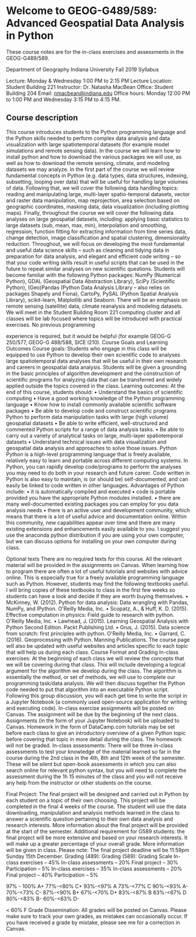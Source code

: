# Welcome to GEOG-G489/589: Advanced Geospatial Data Analysis in Python

These course notes are for the in-class exercises and assessments in the GEOG-G489/589.

Department of Geography 
Indiana University
Fall 2019 Syllabus

Lecture: Monday & Wednesday 1:00 PM to 2:15 PM 
Lecture Location: Student Building 221
Instructor: Dr. Natasha MacBean
Office: Student Building 204
Email: nmacbean@indiana.edu
Office hours: Monday 12:00 PM to 1:00 PM and Wednesday 3:15 PM to 4:15 PM.

## Course description
This course introduces students to the Python programming language and the Python skills needed to perform complex data analysis and data visualization with large spatiotemporal datasets (for example model simulations and remote sensing data).
In the course we will learn how to install python and how to download the various packages we will use, as well as how to download the remote sensing, climate, and modeling datasets we may analyze. In the first part of the course we will review fundamental concepts in Python (e.g. data types, data structures, indexing, subsetting, looping over data) that will be useful for handling large volumes of data. Following that, we will cover the following data handling topics: reading and manipulating large, multi-layer spatio-temporal datasets, vector and raster data manipulation, map reprojection, area selection based on geographic coordinates, masking data, data visualization (including plotting maps). Finally, throughout the course we will cover the following data analyses on large geospatial datasets, including: applying basic statistics to large datasets (sub, mean, max, min), interpolation and smoothing, regression, function fitting for extracting information from time series data, change detection, image classification and spatial clustering, dimensionality reduction.
Throughout, we will focus on developing the most fundamental and useful data science skills – such as cleaning and tidying data in preparation for data analysis, and elegant and efficient code writing – so that your code writing skills result in useful scripts that can be used in the future to repeat similar analyses on new scientific questions.
Students will become familiar with the following Python packages: NumPy (Numerical Python), GDAL (Geospatial Data Abstraction Library), SciPy (Scientific Python), (Geo)Pandas (Python Data Analysis Library – also relies on packages Shapely and Fiona), CartoPy, PySAL (Python Spatial Analysis Library), scikit-learn, Matplotlib and Seaborn. There will be an emphasis on remote sensing (satellite) data, climate reanalysis and modeling datasets.
We will meet in the Student Building Room 221 computing cluster and all classes will be lab focused where topics will be introduced with practical exercises. No previous programming
  
experience is required, but it would be helpful (for example GEOG-G 250/577, GEOG-G 488/588, SICE I210).
Course Goals and Learning Outcomes
Course goals:
Students who engage in this class will be equipped to use Python to develop their own scientific code to analyses large spatiotemporal data analyses that will be useful in their own research and careers in geospatial data analysis. Students will be given a grounding in the basic principles of algorithm development and the construction of scientific programs for analyzing data that can be transferred and widely applied outside the topics covered in the class.
Learning outcomes:
At the end of this course, students should:
• Understand the basics of scientific computing
• Have a good working knowledge of the Python programming language
• Know how to install commonly available scientific software packages
• Be able to develop code and construct scientific programs Python to perform data
manipulation tasks with large (high volume) geospatial datasets
• Be able to write efficient, well-structured and commented Python scripts for a range of
data analysis tasks.
• Be able to carry out a variety of analytical tasks on large, multi-layer spatiotemporal
datasets
• Understand technical issues with data visualization and geospatial data analysis and
approaches to solve those issues.
Python
Python is a high-level programming language that is freely available, relatively easy to learn and portable across different computing systems. In Python, you can rapidly develop code/programs to perform the analyses you may need to do both in your research and future career. Code written in Python is also easy to maintain, is (or should be) self-documented, and can easily be linked to code written in other languages.
Advantages of Python include:
• it is automatically compiled and executed
• code is portable provided you have the appropriate Python modules installed.
• there are many well-documented existing packages you can employ for you data
analysis needs
• there is an active user and development community, which means that there is a lot of
useful advice and documentation online. Within this community, new capabilities appear over time and there are many existing extensions and enhancements easily available to you.
I suggest you use the anaconda python distribution if you are using your own computer, but we can discuss options for installing on your own computer during class.
   
Optional texts
There are no required texts for this course. All the relevant material will be provided in the assignments on Canvas. When learning how to program there are often a lot of useful tutorials and websites with advice online. This is especially true for a freely available programming language such as Python. However, students may find the following textbooks useful. I will bring copies of these textbooks to class in the first few weeks so students can have a look and decide if they are worth buying themselves.
• McKinney, W. (2012). Python for data analysis: Data wrangling with Pandas, NumPy, and IPython. O'Reilly Media, Inc.
• Scopatz, A., & Huff, K. D. (2015). Effective computation in physics: Field guide to research with python. O'Reilly Media, Inc.
• Lawhead, J. (2015). Learning Geospatial Analysis with Python Second Edition. Packt Publishing Ltd.
• Grus, J. (2015). Data science from scratch: first principles with python. O'Reilly Media, Inc.
• Garrard, C. (2016). Geoprocessing with Python. Manning Publications.
The course page will also be updated with useful websites and articles specific to each topic
that will help us during each class.
Course Format and Grading
In-class exercises: At the beginning of each class we will review the concepts that we will be covering during that class. This will include developing a logical argument for the algorithm we develop during the class. The algorithm is essentially the method, or set of methods, we will use to complete our programming task/data analysis. We will then discuss together the Python code needed to put that algorithm into an executable Python script. Following this group discussion, you will each get time to write the script in a Jupyter Notebook (a commonly used open-source application for writing and executing code). In-class exercise assignments will be posted on Canvas. The assignment will be due by the beginning of the next class. Assignments (in the form of your Jupyter Notebook) will be uploaded to Canvas. Homework in the form of DataCamp.com tutorials may be set before each class to give an introductory overview of a given Python topic before covering that topic in more detail during the class. The homework will not be graded.
In-class assessments: There will be three in-class assessments to test your knowledge of the material learned so far in the course during the 2nd class in the 4th, 8th and 12th week of the semester. These will be silent but open-book assessments in which you can also search online for relevant python syntax, but you will need to complete the assessment during the 1h 15 minutes of the class and you will not receive any help from the instructor or other students on the course.
  
Final Project: The final project will be designed and carried out in Python by each student on a topic of their own choosing. This project will be completed in the final 4 weeks of the course. The student will use the data downloading, manipulation and analysis methods learned in the class to answer a scientific question pertaining to their own data analysis and research interests. More information about the final project will be provided at the start of the semester. Additional requirement for G589 students: the final project will be more extensive and based on your research interests. It will make up a greater percentage of your overall grade. More information will be given in class.
Please note: The final project deadline will be 11:59pm Sunday 15th December.
 Grading (489):
Grading (589):
Grading Scale
In-class exercises – 45% In-class assessments – 20% Final project – 30% Participation – 5%
In-class exercises – 35% In-class assessments – 20% Final project – 40% Participation – 5%
 
 
97% - 100% A+
 77%-<80% C+
93%-<97% A
73%-<77% C
90%-<93% A-
70%-<73% C-
87%-<90% B+
67%-<70% D+
83%-<87% B
63%-<67% D
80%-<83% B-
60%-<63% D-
 
 
< 60% F
 Grade Dissemination:
All grades will be posted on Canvas. Please make sure to track your own grades, as mistakes can occasionally occur. If you have received a grade by mistake, please see me for a correction in Canvas.
